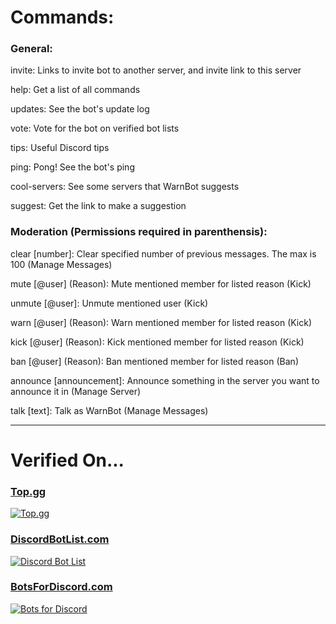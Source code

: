 # Commands:

### General:

   invite: Links to invite bot to another server, and invite link to this server
        
   help: Get a list of all commands
      
   updates: See the bot's update log

   vote: Vote for the bot on verified bot lists

   tips: Useful Discord tips

   ping: Pong! See the bot's ping
   
   cool-servers: See some servers that WarnBot suggests
   
   suggest: Get the link to make a suggestion

### Moderation (Permissions required in parenthensis):

   clear \[number]: Clear specified number of previous messages. The max is 100 (Manage Messages)

   mute \[@user] (Reason): Mute mentioned member for listed reason (Kick)

   unmute \[@user]: Unmute mentioned user (Kick)

   warn \[@user] (Reason): Warn mentioned member for listed reason (Kick)

   kick \[@user] (Reason): Kick mentioned member for listed reason (Kick)

   ban \[@user] (Reason): Ban mentioned member for listed reason (Ban)

   announce \[announcement]: Announce something in the server you want to announce it in (Manage Server)
   
   talk \[text]: Talk as WarnBot (Manage Messages)
        
-----

# Verified On...

   ### [Top.gg](https://top.gg/bot/635977560492081162/)
   
   [![Top.gg](https://top.gg/api/widget/635977560492081162.svg)](https://top.gg/bot/635977560492081162)
   
   ### [DiscordBotList.com](https://discordbotlist.com/bots/warnbot)
   
   [![Discord Bot List](https://discordbotlist.com/bots/warnbot)](https://imgur.com/a/kuLaHbq)
   
   ### [BotsForDiscord.com](https://botsfordiscord.com/bots/635977560492081162)
   
   [![Bots for Discord](https://botsfordiscord.com/api/bot/635977560492081162/widget)](https://botsfordiscord.com/bots/635977560492081162)
